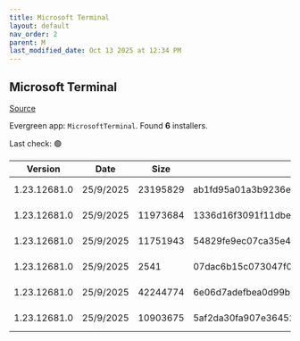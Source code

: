 ```yaml
---
title: Microsoft Terminal
layout: default
nav_order: 2
parent: M
last_modified_date: Oct 13 2025 at 12:34 PM
---
```


## Microsoft Terminal

[Source](https://github.com/microsoft/terminal/)

Evergreen app: `MicrosoftTerminal`. Found **6** installers.

Last check: 🟢

| Version      | Date      | Size     | Sha256                                                           | Architecture | InstallerType | Type       | URI                                                                                                                                                                                                                                                                                                                                    |
| ------------ | --------- | -------- | ---------------------------------------------------------------- | ------------ | ------------- | ---------- | -------------------------------------------------------------------------------------------------------------------------------------------------------------------------------------------------------------------------------------------------------------------------------------------------------------------------------------- |
| 1.23.12681.0 | 25/9/2025 | 23195829 | ab1fd95a01a3b9236eb7088ffa8b843159e7fa825b255d0e0e031f8183f02cbe | x86          | Minimal       | msixbundle | [https://github.com/microsoft/terminal/releases/download/v1.23.12681.0/Microsoft.WindowsTerminal_1.23.12681.0_8wekyb3d8bbwe.msixbundle](https://github.com/microsoft/terminal/releases/download/v1.23.12681.0/Microsoft.WindowsTerminal_1.23.12681.0_8wekyb3d8bbwe.msixbundle)                                                         |
| 1.23.12681.0 | 25/9/2025 | 11973684 | 1336d16f3091f11dbed202375a5318c2ccc92591859e5653173bcaa3687af5bd | ARM64        | Minimal       | zip        | [https://github.com/microsoft/terminal/releases/download/v1.23.12681.0/Microsoft.WindowsTerminal_1.23.12681.0_arm64.zip](https://github.com/microsoft/terminal/releases/download/v1.23.12681.0/Microsoft.WindowsTerminal_1.23.12681.0_arm64.zip)                                                                                       |
| 1.23.12681.0 | 25/9/2025 | 11751943 | 54829fe9ec07ca35e40b80a1aefda582d1a16619a4197cad13142d656075bb2b | x64          | Minimal       | zip        | [https://github.com/microsoft/terminal/releases/download/v1.23.12681.0/Microsoft.WindowsTerminal_1.23.12681.0_x64.zip](https://github.com/microsoft/terminal/releases/download/v1.23.12681.0/Microsoft.WindowsTerminal_1.23.12681.0_x64.zip)                                                                                           |
| 1.23.12681.0 | 25/9/2025 | 2541     | 07dac6b15c073047f0c784c777fb2ca75e4e6f7854b83286d5524f9d387da2b0 | x86          | Minimal       | zip        | [https://github.com/microsoft/terminal/releases/download/v1.23.12681.0/GroupPolicyTemplates_1.23.12681.0.zip](https://github.com/microsoft/terminal/releases/download/v1.23.12681.0/GroupPolicyTemplates_1.23.12681.0.zip)                                                                                                             |
| 1.23.12681.0 | 25/9/2025 | 42244774 | 6e06d7adefbea0d99bd948849f2510d5632fbc48ad61ead455f7a70535420d4c | x86          | Minimal       | zip        | [https://github.com/microsoft/terminal/releases/download/v1.23.12681.0/Microsoft.WindowsTerminal_1.23.12681.0_8wekyb3d8bbwe.msixbundle_Windows10_PreinstallKit.zip](https://github.com/microsoft/terminal/releases/download/v1.23.12681.0/Microsoft.WindowsTerminal_1.23.12681.0_8wekyb3d8bbwe.msixbundle_Windows10_PreinstallKit.zip) |
| 1.23.12681.0 | 25/9/2025 | 10903675 | 5af2da30fa907e364522b8fddeea7a388280db19b20781de01f0908431e874dc | x86          | Minimal       | zip        | [https://github.com/microsoft/terminal/releases/download/v1.23.12681.0/Microsoft.WindowsTerminal_1.23.12681.0_x86.zip](https://github.com/microsoft/terminal/releases/download/v1.23.12681.0/Microsoft.WindowsTerminal_1.23.12681.0_x86.zip)                                                                                           |
